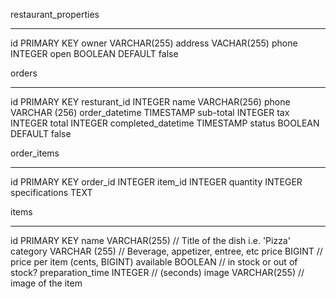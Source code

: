 restaurant_properties
______________________
id         PRIMARY KEY
owner      VARCHAR(255)
address    VACHAR(255)
phone      INTEGER
open       BOOLEAN DEFAULT false

orders
_____________________
id                  PRIMARY KEY
resturant_id        INTEGER
name                VARCHAR(256)
phone               VARCHAR (256)
order_datetime      TIMESTAMP
sub-total           INTEGER
tax                 INTEGER
total               INTEGER
completed_datetime  TIMESTAMP
status              BOOLEAN DEFAULT false

order_items
___________________
id                  PRIMARY KEY
order_id            INTEGER
item_id             INTEGER
quantity            INTEGER 
specifications      TEXT

items
___________________
id                  PRIMARY KEY 
name                VARCHAR(255) // Title of the dish i.e. 'Pizza'
category            VARCHAR (255) // Beverage, appetizer, entree, etc
price               BIGINT // price per item (cents, BIGINT)
available           BOOLEAN // in stock or out of stock?
preparation_time    INTEGER // (seconds)
image               VARCHAR(255) // image of the item

